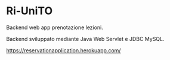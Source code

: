 # Ri-UniTO

Backend web app prenotazione lezioni.

Backend sviluppato mediante Java Web Servlet e JDBC MySQL.

https://reservationapplication.herokuapp.com/
